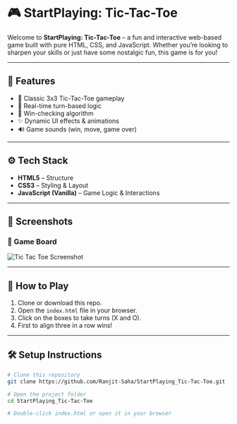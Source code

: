 # 🎮 StartPlaying: Tic-Tac-Toe

Welcome to **StartPlaying: Tic-Tac-Toe** – a fun and interactive web-based game built with pure HTML, CSS, and JavaScript. Whether you’re looking to sharpen your skills or just have some nostalgic fun, this game is for you!

---

## 🧩 Features

- 🎲 Classic 3x3 Tic-Tac-Toe gameplay  
- 🔄 Real-time turn-based logic  
- 🧠 Win-checking algorithm  
- ✨ Dynamic UI effects & animations  
- 🔊 Game sounds (win, move, game over)

---

## ⚙️ Tech Stack

- **HTML5** – Structure  
- **CSS3** – Styling & Layout  
- **JavaScript (Vanilla)** – Game Logic & Interactions  

---

## 📸 Screenshots

### 🏁 Game Board  
![Tic Tac Toe Screenshot](screenshots/tic_tac_toe_game.png)

---

## 🚀 How to Play

1. Clone or download this repo.
2. Open the `index.html` file in your browser.
3. Click on the boxes to take turns (X and O).
4. First to align three in a row wins!

---

## 🛠️ Setup Instructions

```bash
# Clone this repository
git clone https://github.com/Ranjit-Saha/StartPlaying_Tic-Tac-Toe.git

# Open the project folder
cd StartPlaying_Tic-Tac-Toe

# Double-click index.html or open it in your browser
